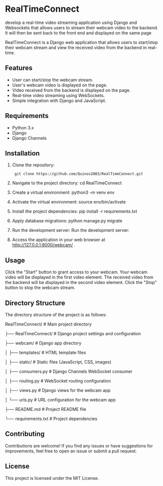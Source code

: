 # RealTimeConnect
develop a real-time video streaming application using Django and Websockets that allows users to stream their webcam video to the backend. It will then be sent back to the front end and displayed on the same page

RealTimeConnect is a Django web application that allows users to start/stop their webcam stream and view the received video from the backend in real-time.

## Features

- User can start/stop the webcam stream.
- User's webcam video is displayed on the page.
- Video received from the backend is displayed on the page.
- Real-time video streaming using WebSockets.
- Simple integration with Django and JavaScript.

## Requirements
- Python 3.x
- Django
- Django Channels

## Installation
1. Clone the repository:

   ```shell
    git clone https://github.com/Quinos2003/RealTimeConnect.git

2. Navigate to the project directory:
    cd RealTimeConnect

3. Create a virtual environment:
    python3 -m venv env

4. Activate the virtual environment:
    source env/bin/activate

5. Install the project dependencies:
    pip install -r requirements.txt

6. Apply database migrations:
    python manage.py migrate

7. Run the development server:
    Run the development server:

8. Access the application in your web browser at http://127.0.0.1:8000/webcam/ .

## Usage
Click the "Start" button to grant access to your webcam.
Your webcam video will be displayed in the first video element.
The received video from the backend will be displayed in the second video element.
Click the "Stop" button to stop the webcam stream.

## Directory Structure
The directory structure of the project is as follows:

RealTimeConnect/          # Main project directory

  ├── RealTimeConnect/     # Django project settings and configuration
  
  ├── webcam/              # Django app directory
  
  │   ├── templates/       # HTML template files
  
  │   ├── static/          # Static files (JavaScript, CSS, images)
  
  │   ├── consumers.py     # Django Channels WebSocket consumer
  
  │   ├── routing.py       # WebSocket routing configuration
  
  │   ├── views.py         # Django views for the webcam app
  
  │   └── urls.py          # URL configuration for the webcam app
  
  ├── README.md            # Project README file
  
  └── requirements.txt     # Project dependencies
  
## Contributing
Contributions are welcome! If you find any issues or have suggestions for improvements, feel free to open an issue or submit a pull request.

## License
This project is licensed under the MIT License.
